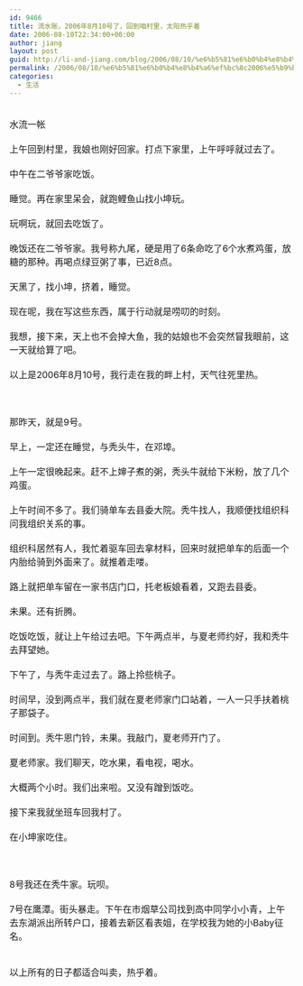 ```yaml
---
id: 9466
title: 流水账，2006年8月10号了，回到咱村里，太阳热乎着
date: 2006-08-10T22:34:00+00:00
author: jiang
layout: post
guid: http://li-and-jiang.com/blog/2006/08/10/%e6%b5%81%e6%b0%b4%e8%b4%a6%ef%bc%8c2006%e5%b9%b48%e6%9c%8810%e5%8f%b7%e4%ba%86%ef%bc%8c%e5%9b%9e%e5%88%b0%e5%92%b1%e6%9d%91%e9%87%8c%ef%bc%8c%e5%a4%aa%e9%98%b3%e7%83%ad%e4%b9%8e%e7%9d%80/
permalink: /2006/08/10/%e6%b5%81%e6%b0%b4%e8%b4%a6%ef%bc%8c2006%e5%b9%b48%e6%9c%8810%e5%8f%b7%e4%ba%86%ef%bc%8c%e5%9b%9e%e5%88%b0%e5%92%b1%e6%9d%91%e9%87%8c%ef%bc%8c%e5%a4%aa%e9%98%b3%e7%83%ad%e4%b9%8e%e7%9d%80/
categories:
  - 生活
---
```

<div>
  <font size="3"> </font>
</div>

<div>
  <font size="3">水流一帐</font>
</div>

<div>
  <font size="3"> </font>
</div>

<div>
  <font size="3">上午回到村里，我娘也刚好回家。打点下家里，上午呼呼就过去了。</font>
</div>

<div>
  <font size="3"> </font>
</div>

<div>
  <font size="3">中午在二爷爷家吃饭。</font>
</div>

<div>
  <font size="3"> </font>
</div>

<div>
  <font size="3">睡觉。再在家里呆会，就跑鲤鱼山找小坤玩。</font>
</div>

<div>
  <font size="3"> </font>
</div>

<div>
  <font size="3">玩啊玩，就回去吃饭了。</font>
</div>

<div>
  <font size="3"> </font>
</div>

<div>
  <font size="3">晚饭还在二爷爷家。我号称九尾，硬是用了6条命吃了6个水煮鸡蛋，放糖的那种。再喝点绿豆粥了事，已近8点。</font>
</div>

<div>
  <font size="3"> </font>
</div>

<div>
  <font size="3">天黑了，找小坤，挤着，睡觉。</font>
</div>

<div>
  <font size="3"> </font>
</div>

<div>
  <font size="3">现在呢，我在写这些东西，属于行动就是唠叨的时刻。</font>
</div>

<div>
  <font size="3"> </font>
</div>

<div>
  <font size="3">我想，接下来，天上也不会掉大鱼，我的姑娘也不会突然冒我眼前，这一天就给算了吧。</font>
</div>

<div>
  <font size="3"> </font>
</div>

<div>
  <font size="3">以上是2006年8月10号，我行走在我的畔上村，天气往死里热。</font>
</div>

<div>
  <font size="3"> </font>
</div>

<div>
  <font size="3"> </font>
</div>

<div>
  <font size="3"> </font>
</div>

<div>
  <font size="3">那昨天，就是9号。</font>
</div>

<div>
  <font size="3"> </font>
</div>

<div>
  <font size="3">早上，一定还在睡觉，与秃头牛，在邓埠。</font>
</div>

<div>
  <font size="3"> </font>
</div>

<div>
  <font size="3">上午一定很晚起来。赶不上婶子煮的粥，秃头牛就给下米粉，放了几个鸡蛋。</font>
</div>

<div>
  <font size="3"> </font>
</div>

<div>
  <font size="3">上午时间不多了。我们骑单车去县委大院。秃牛找人，我顺便找组织科问我组织关系的事。</font>
</div>

<div>
  <font size="3"> </font>
</div>

<div>
  <font size="3">组织科居然有人，我忙着驱车回去拿材料，回来时就把单车的后面一个内胎给骑到外面来了。就推着走喽。</font>
</div>

<div>
  <font size="3"> </font>
</div>

<div>
  <font size="3">路上就把单车留在一家书店门口，托老板娘看着，又跑去县委。</font>
</div>

<div>
  <font size="3"> </font>
</div>

<div>
  <font size="3">未果。还有折腾。</font>
</div>

<div>
  <font size="3"> </font>
</div>

<div>
  <font size="3">吃饭吃饭，就让上午给过去吧。下午两点半，与夏老师约好，我和秃牛去拜望她。</font>
</div>

<div>
  <font size="3"> </font>
</div>

<div>
  <font size="3">下午了，与秃牛走过去了。路上拎些桃子。</font>
</div>

<div>
  <font size="3"> </font>
</div>

<div>
  <font size="3">时间早，没到两点半，我们就在夏老师家门口站着，一人一只手扶着桃子那袋子。</font>
</div>

<div>
  <font size="3"> </font>
</div>

<div>
  <font size="3">时间到。秃牛恩门铃，未果。我敲门，夏老师开门了。</font>
</div>

<div>
  <font size="3"> </font>
</div>

<div>
  <font size="3">夏老师家。我们聊天，吃水果，看电视，喝水。</font>
</div>

<div>
  <font size="3"> </font>
</div>

<div>
  <font size="3">大概两个小时。我们出来啦。又没有蹭到饭吃。</font>
</div>

<div>
  <font size="3"> </font>
</div>

<div>
  <font size="3">接下来我就坐班车回我村了。</font>
</div>

<div>
  <font size="3"> </font>
</div>

<div>
  <font size="3">在小坤家吃住。</font>
</div>

<div>
  <font size="3"> </font>
</div>

<div>
  <font size="3"> </font>
</div>

<div>
  <font size="3"> </font>
</div>

<div>
  <font size="3">8号我还在秃牛家。玩呗。</font>
</div>

<div>
  <font size="3"> </font>
</div>

<div>
  <font size="3">7号在鹰潭。街头暴走。下午在市烟草公司找到高中同学小小青，上午去东湖派出所转户口，接着去新区看表姐，在学校我为她的小Baby征名。</font>
</div>

<div>
  <font size="3"> </font>
</div>

<div>
  <font size="3"> </font>
</div>

<div>
  <font size="3">以上所有的日子都适合叫卖，热乎着。</font>
</div>

<div>
  <font size="3"> </font>
</div>